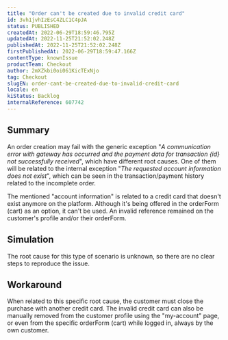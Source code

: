 ```yaml
---
title: "Order can't be created due to invalid credit card"
id: 3vh1jvhIzEsC4ZLC1C4pJA
status: PUBLISHED
createdAt: 2022-06-29T18:59:46.795Z
updatedAt: 2022-11-25T21:52:02.248Z
publishedAt: 2022-11-25T21:52:02.248Z
firstPublishedAt: 2022-06-29T18:59:47.166Z
contentType: knownIssue
productTeam: Checkout
author: 2mXZkbi0oi061KicTExNjo
tag: Checkout
slugEN: order-cant-be-created-due-to-invalid-credit-card
locale: en
kiStatus: Backlog
internalReference: 607742
---
```


## Summary


An order creation may fail with the generic exception "_A communication error with gateway has occurred and the payment data for transaction {id} not successfully received_", which have different root causes. One of them will be related to the internal exception "_The requested account information does not exist_", which can be seen in the transaction/payment history related to the incomplete order.

The mentioned "account information" is related to a credit card that doesn't exist anymore on the platform. Although it's being offered in the orderForm (cart) as an option, it can't be used. An invalid reference remained on the customer's profile and/or their orderForm.



## Simulation


The root cause for this type of scenario is unknown, so there are no clear steps to reproduce the issue.



## Workaround


When related to this specific root cause, the customer must close the purchase with another credit card. The invalid credit card can also be manually removed from the customer profile using the "my-account" page, or even from the specific orderForm (cart) while logged in, always by the own customer.

